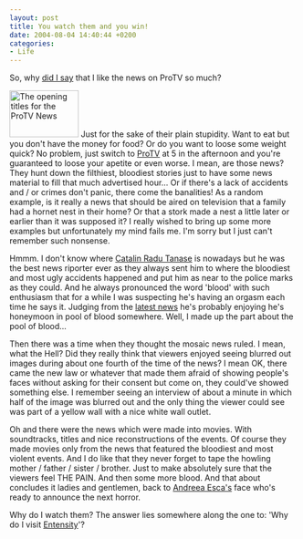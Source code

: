 ```yaml
---
layout: post
title: You watch them and you win!
date: 2004-08-04 14:40:44 +0200
categories:
- Life
---
```

So, why <a href="http://www.rusiczki.net/blog/archives/2004/08/04/morning_tv_session" title="Kitsched - Morning TV session">did I say</a> that I like the news on ProTV so much?

<img src="http://www.rusiczki.net/blog/blogpics/stirile_protv.jpg" width="121" height="82" border="0" alt="The opening titles for the ProTV News" class="postimage" /> Just for the sake of their plain stupidity. Want to eat but you don't have the money for food? Or do you want to loose some weight quick? No problem, just switch to <a href="http://www.protv.ro">ProTV</a> at 5 in the afternoon and you're guaranteed to loose your apetite or even worse. I mean, are those news? They hunt down the filthiest, bloodiest stories just to have some news material to fill that much advertised hour... Or if there's a lack of accidents and / or crimes don't panic, there come the banalities! As a random example, is it really a news that should be aired on television that a family had a hornet nest in their home? Or that a stork made a nest a little later or earlier than it was supposed it? I really wished to bring up some more examples but unfortunately my mind fails me. I'm sorry but I just can't remember such nonsense.

Hmmm. I don't know where <a href="http://www.libertatea.ro/img/photoarchive/4-5_oameni_21_4256.gif" title="Picture of Catalin Radu Tanase with his wife">Catalin Radu Tanase</a> is nowadays but he was the best news riporter ever as they always sent him to where the bloodiest and most ugly accidents happened and put him as near to the police marks as they could. And he always pronounced the word 'blood' with such enthusiasm that for a while I was suspecting he's having an orgasm each time he says it. Judging from the <a href="http://www.phg.ro/stire.php?id=3725" title="News about him getting married - in Romanian">latest news</a> he's probably enjoying he's honeymoon in pool of blood somewhere. Well, I made up the part about the pool of blood...

Then there was a time when they thought the mosaic news ruled. I mean, what the Hell? Did they really think that viewers enjoyed seeing blurred out images during about one fourth of the time of the news? I mean OK, there came the new law or whatever that made them afraid of showing people's faces without asking for their consent but come on, they could've showed something else. I remember seeing an interview of about a minute in which half of the image was blurred out and the only thing the viewer could see was part of a yellow wall with a nice white wall outlet.

Oh and there were the news which were made into movies. With soundtracks, titles and nice reconstructions of the events. Of course they made movies only from the news that featured the bloodiest and most violent events. And I do like that they never forget to tape the howling mother / father / sister / brother. Just to make absolutely sure that the viewers feel THE PAIN. And then some more blood. And that about concludes it ladies and gentlemen, back to <a href="http://e-gmp.netfirms.com/esca.html" title="A truely nice clip with Esca">Andreea Esca's</a> face who's ready to announce the next horror.

Why do I watch them? The answer lies somewhere along the one to: 'Why do I visit <a href="http://www.entensity.net">Entensity</a>'?

